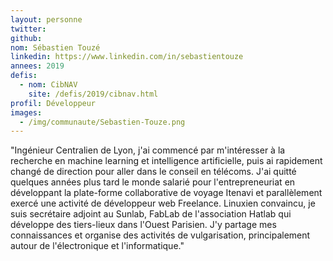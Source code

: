 ```yaml
---
layout: personne
twitter: 
github: 
nom: Sébastien Touzé
linkedin: https://www.linkedin.com/in/sebastientouze
annees: 2019
defis: 
  - nom: CibNAV
    site: /defis/2019/cibnav.html
profil: Développeur
images:
  - /img/communaute/Sebastien-Touze.png
---
```


"Ingénieur Centralien de Lyon, j'ai commencé par m'intéresser à la recherche en machine learning et intelligence artificielle, puis ai rapidement changé de direction pour aller dans le conseil en télécoms. J'ai quitté quelques années plus tard le monde salarié pour l'entrepreneuriat en développant la plate-forme collaborative de voyage Itenavi et parallèlement exercé une activité de développeur web Freelance. Linuxien convaincu, je suis secrétaire adjoint au Sunlab, FabLab de l'association Hatlab qui développe des tiers-lieux dans l'Ouest Parisien. J'y partage mes connaissances et organise des activités de vulgarisation, principalement autour de l'électronique et l'informatique."
